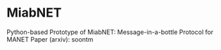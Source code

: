 # MiabNET
Python-based Prototype of MiabNET: Message-in-a-bottle Protocol for MANET
Paper (arxiv): soontm
